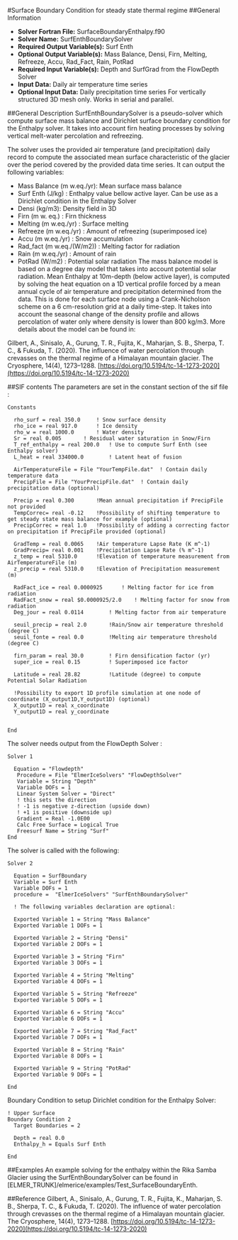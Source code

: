 #Surface Boundary Condition for steady state thermal regime
##General Information
- **Solver Fortran File:** SurfaceBoundaryEnthalpy.f90
- **Solver Name:** SurfEnthBoundarySolver
- **Required Output Variable(s):** Surf Enth
- **Optional Output Variable(s):** Mass Balance, Densi, Firn, Melting, Refreeze, Accu, Rad_Fact, Rain, PotRad
- **Required Input Variable(s):** Depth and SurfGrad from the FlowDepth Solver
- **Input Data:** Daily air temperature time series
- **Optional Input Data:** Daily precipitation time series
For vertically structured 3D mesh only. Works in serial and parallel.

##General Description
SurfEnthBoundarySolver is a pseudo-solver which compute surface mass balance and Dirichlet surface boundary condition for the Enthalpy solver. It takes into account firn heating processes by solving vertical melt-water percolation and refreezing.

The solver uses the provided air temperature (and precipitation) daily record to compute the associated mean surface characteristic of the glacier over the period covered by the provided data time series. It can output the following variables:

- Mass Balance (m w.eq./yr): Mean surface mass balance
- Surf Enth (J/kg) : Enthalpy value bellow active layer. Can be use as a Dirichlet condition in the Enthalpy Solver
- Densi (kg/m3): Density field in 3D
- Firn (m w. eq.) : Firn thickness
- Melting (m w.eq./yr) : Surface melting
- Refreeze (m w.eq./yr) : Amount of refreezing (superimposed ice)
- Accu (m w.eq./yr) : Snow accumulation
- Rad_fact (m w.eq./(W/m2)) : Melting factor for radiation
- Rain (m w.eq./yr) : Amount of rain
- PotRad (W/m2) : Potential solar radiation
The mass balance model is based on a degree day model that takes into account potential solar radiation. Mean Enthalpy at 10m-depth (below active layer), is computed by solving the heat equation on a 1D vertical profile forced by a mean annual cycle of air temperature and precipitation determined from the data. This is done for each surface node using a Crank-Nicholson scheme on a 6 cm-resolution grid at a daily time-step. It takes into account the seasonal change of the density profile and allows percolation of water only where density is lower than 800 kg/m3. More details about the model can be found in:

Gilbert, A., Sinisalo, A., Gurung, T. R., Fujita, K., Maharjan, S. B., Sherpa, T. C., & Fukuda, T. (2020). The influence of water percolation through crevasses on the thermal regime of a Himalayan mountain glacier. The Cryosphere, 14(4), 1273–1288. [https://doi.org/10.5194/tc-14-1273-2020](https://doi.org/10.5194/tc-14-1273-2020)

##SIF contents
The parameters are set in the constant section of the sif file :

```
Constants

  rho_surf = real 350.0		! Snow surface density
  rho_ice = real 917.0 		! Ice density
  rho_w = real 1000.0 		! Water density
  Sr = real 0.005		! Residual water saturation in Snow/Firn
  T_ref_enthalpy = real 200.0   ! Use to compute Surf Enth (see Enthalpy solver)
  L_heat = real 334000.0        ! Latent heat of fusion
	
  AirTemperatureFile = File "YourTempFile.dat"  ! Contain daily temperature data
  PrecipFile = File "YourPrecipFile.dat"  ! Contain daily precipitation data (optional)
    
  Precip = real 0.300  		!Mean annual precipitation if PrecipFile not provided
  TempCorrec= real -0.12	!Possibility of shifting temperature to get steady state mass balance for example (optional)
  PrecipCorrec = real 1.0	!Possibility of adding a correcting factor on precipitation if PrecipFile provided (optional)
  
  GradTemp = real 0.0065	!Air temperature Lapse Rate (K m^-1)
  GradPrecip= real 0.001	!Precipitation Lapse Rate (% m^-1)
  z_temp = real 5310.0		!Elevation of temperature measurement from AirTemperatureFile (m)
  z_precip = real 5310.0	!Elevation of Precipitation measurement (m)
  
  RadFact_ice = real 0.0000925		! Melting factor for ice from radiation
  RadFact_snow = real $0.0000925/2.0	! Melting factor for snow from radiation
  Deg_jour = real 0.0114		! Melting factor from air temperature
  
  seuil_precip = real 2.0		!Rain/Snow air temperature threshold (degree C)
  seuil_fonte = real 0.0		!Melting air temperature threshold (degree C)
  
  firn_param = real 30.0		! Firn densification factor (yr)
  super_ice = real 0.15			! Superimposed ice factor
  
  Latitude = real 28.82			!Latitude (degree) to compute Potential Solar Radiation
  
  !Possibility to export 1D profile simulation at one node of coordinate (X_output1D,Y_output1D) (optional)
  X_output1D = real x_coordinate
  Y_output1D = real y_coordinate
  

End
```
The solver needs output from the FlowDepth Solver :

```
Solver 1

  Equation = "Flowdepth"
   Procedure = File "ElmerIceSolvers" "FlowDepthSolver"
   Variable = String "Depth"
   Variable DOFs = 1
   Linear System Solver = "Direct"
   ! this sets the direction
   ! -1 is negative z-direction (upside down)
   ! +1 is positive (downside up)
   Gradient = Real -1.0E00
   Calc Free Surface = Logical True
   Freesurf Name = String "Surf"
End
```
The solver is called with the following:

```
Solver 2

  Equation = SurfBoundary
  Variable = Surf Enth
  Variable DOFs = 1
  procedure =  "ElmerIceSolvers" "SurfEnthBoundarySolver"

  ! The following variables declaration are optional:
  
  Exported Variable 1 = String "Mass Balance"
  Exported Variable 1 DOFs = 1

  Exported Variable 2 = String "Densi"
  Exported Variable 2 DOFs = 1

  Exported Variable 3 = String "Firn"
  Exported Variable 3 DOFs = 1
  
  Exported Variable 4 = String "Melting"
  Exported Variable 4 DOFs = 1

  Exported Variable 5 = String "Refreeze"
  Exported Variable 5 DOFs = 1

  Exported Variable 6 = String "Accu"
  Exported Variable 6 DOFs = 1

  Exported Variable 7 = String "Rad_Fact"
  Exported Variable 7 DOFs = 1
  
  Exported Variable 8 = String "Rain"
  Exported Variable 8 DOFs = 1
  
  Exported Variable 9 = String "PotRad"
  Exported Variable 9 DOFs = 1

End
```
Boundary Condition to setup Dirichlet condition for the Enthalpy Solver:

```
! Upper Surface
Boundary Condition 2
  Target Boundaries = 2
   
  Depth = real 0.0
  Enthalpy_h = Equals Surf Enth 

End
```

##Examples
An example solving for the enthalpy within the Rika Samba Glacier using the SurfEnthBoundarySolver can be found in [ELMER_TRUNK]/elmerice/examples/Test_SurfaceBoundaryEnth.

##Reference
Gilbert, A., Sinisalo, A., Gurung, T. R., Fujita, K., Maharjan, S. B., Sherpa, T. C., & Fukuda, T. (2020). The influence of water percolation through crevasses on the thermal regime of a Himalayan mountain glacier. The Cryosphere, 14(4), 1273–1288. [https://doi.org/10.5194/tc-14-1273-2020](https://doi.org/10.5194/tc-14-1273-2020)
